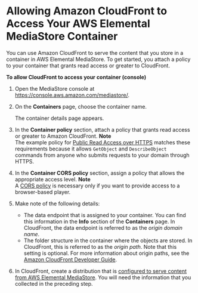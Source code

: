 # Allowing Amazon CloudFront to Access Your AWS Elemental MediaStore Container<a name="cdns-allowing-cloudfront-to-access-mediastore"></a>

You can use Amazon CloudFront to serve the content that you store in a container in AWS Elemental MediaStore\. To get started, you attach a policy to your container that grants read access or greater to CloudFront\. 

**To allow CloudFront to access your container \(console\)**

1. Open the MediaStore console at [https://console\.aws\.amazon\.com/mediastore/](https://console.aws.amazon.com/mediastore/)\.

1. On the **Containers** page, choose the container name\.

   The container details page appears\.

1. In the **Container policy** section, attach a policy that grants read access or greater to Amazon CloudFront\.
**Note**  
The example policy for [Public Read Access over HTTPS](policies-examples-public-https.md) matches these requirements because it allows `GetObject` and `DescribeObject` commands from anyone who submits requests to your domain through HTTPS\.

1. In the **Container CORS policy** section, assign a policy that allows the appropriate access level\. 
**Note**  
A [CORS policy](cors-policy.md) is necessary only if you want to provide access to a browser\-based player\.

1. Make note of the following details:
   + The data endpoint that is assigned to your container\. You can find this information in the **Info** section of the **Containers** page\. In CloudFront, the data endpoint is referred to as the *origin domain name*\.
   + The folder structure in the container where the objects are stored\. In CloudFront, this is referred to as the *origin path*\. Note that this setting is optional\. For more information about origin paths, see the [Amazon CloudFront Developer Guide](https://docs.aws.amazon.com/AmazonCloudFront/latest/DeveloperGuide/distribution-web-values-specify.html#DownloadDistValuesOriginPath)\.

1. In CloudFront, create a distribution that is [configured to serve content from AWS Elemental MediaStore](https://docs.aws.amazon.com/AmazonCloudFront/latest/DeveloperGuide/live-streaming.html#video-streaming-mediastore)\. You will need the information that you collected in the preceding step\.